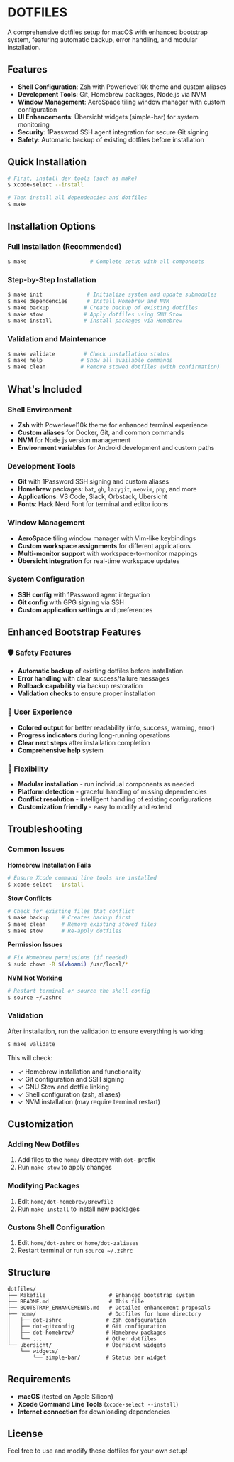# DOTFILES

A comprehensive dotfiles setup for macOS with enhanced bootstrap system, featuring automatic backup, error handling, and modular installation.

## Features

- **Shell Configuration**: Zsh with Powerlevel10k theme and custom aliases
- **Development Tools**: Git, Homebrew packages, Node.js via NVM
- **Window Management**: AeroSpace tiling window manager with custom configuration
- **UI Enhancements**: Übersicht widgets (simple-bar) for system monitoring
- **Security**: 1Password SSH agent integration for secure Git signing
- **Safety**: Automatic backup of existing dotfiles before installation

## Quick Installation

```zsh
# First, install dev tools (such as make)
$ xcode-select --install

# Then install all dependencies and dotfiles
$ make
```

## Installation Options

### Full Installation (Recommended)
```zsh
$ make                    # Complete setup with all components
```

### Step-by-Step Installation
```zsh
$ make init              # Initialize system and update submodules
$ make dependencies      # Install Homebrew and NVM
$ make backup           # Create backup of existing dotfiles
$ make stow             # Apply dotfiles using GNU Stow
$ make install          # Install packages via Homebrew
```

### Validation and Maintenance
```zsh
$ make validate         # Check installation status
$ make help            # Show all available commands
$ make clean           # Remove stowed dotfiles (with confirmation)
```

## What's Included

### Shell Environment
- **Zsh** with Powerlevel10k theme for enhanced terminal experience
- **Custom aliases** for Docker, Git, and common commands
- **NVM** for Node.js version management
- **Environment variables** for Android development and custom paths

### Development Tools
- **Git** with 1Password SSH signing and custom aliases
- **Homebrew** packages: `bat`, `gh`, `lazygit`, `neovim`, `php`, and more
- **Applications**: VS Code, Slack, Orbstack, Übersicht
- **Fonts**: Hack Nerd Font for terminal and editor icons

### Window Management
- **AeroSpace** tiling window manager with Vim-like keybindings
- **Custom workspace assignments** for different applications
- **Multi-monitor support** with workspace-to-monitor mappings
- **Übersicht integration** for real-time workspace updates

### System Configuration
- **SSH config** with 1Password agent integration
- **Git config** with GPG signing via SSH
- **Custom application settings** and preferences

## Enhanced Bootstrap Features

### 🛡️ Safety Features
- **Automatic backup** of existing dotfiles before installation
- **Error handling** with clear success/failure messages
- **Rollback capability** via backup restoration
- **Validation checks** to ensure proper installation

### 🎯 User Experience
- **Colored output** for better readability (info, success, warning, error)
- **Progress indicators** during long-running operations
- **Clear next steps** after installation completion
- **Comprehensive help** system

### 🔧 Flexibility
- **Modular installation** - run individual components as needed
- **Platform detection** - graceful handling of missing dependencies
- **Conflict resolution** - intelligent handling of existing configurations
- **Customization friendly** - easy to modify and extend

## Troubleshooting

### Common Issues

**Homebrew Installation Fails**
```zsh
# Ensure Xcode command line tools are installed
$ xcode-select --install
```

**Stow Conflicts**
```zsh
# Check for existing files that conflict
$ make backup    # Creates backup first
$ make clean     # Remove existing stowed files
$ make stow      # Re-apply dotfiles
```

**Permission Issues**
```zsh
# Fix Homebrew permissions (if needed)
$ sudo chown -R $(whoami) /usr/local/*
```

**NVM Not Working**
```zsh
# Restart terminal or source the shell config
$ source ~/.zshrc
```

### Validation

After installation, run the validation to ensure everything is working:

```zsh
$ make validate
```

This will check:
- ✓ Homebrew installation and functionality
- ✓ Git configuration and SSH signing
- ✓ GNU Stow and dotfile linking
- ✓ Shell configuration (zsh, aliases)
- ✓ NVM installation (may require terminal restart)

## Customization

### Adding New Dotfiles
1. Add files to the `home/` directory with `dot-` prefix
2. Run `make stow` to apply changes

### Modifying Packages
1. Edit `home/dot-homebrew/Brewfile`
2. Run `make install` to install new packages

### Custom Shell Configuration
1. Edit `home/dot-zshrc` or `home/dot-zaliases`
2. Restart terminal or run `source ~/.zshrc`

## Structure

```
dotfiles/
├── Makefile                    # Enhanced bootstrap system
├── README.md                   # This file
├── BOOTSTRAP_ENHANCEMENTS.md   # Detailed enhancement proposals
├── home/                       # Dotfiles for home directory
│   ├── dot-zshrc              # Zsh configuration
│   ├── dot-gitconfig          # Git configuration
│   ├── dot-homebrew/          # Homebrew packages
│   └── ...                    # Other dotfiles
└── ubersicht/                 # Übersicht widgets
    └── widgets/
        └── simple-bar/        # Status bar widget
```

## Requirements

- **macOS** (tested on Apple Silicon)
- **Xcode Command Line Tools** (`xcode-select --install`)
- **Internet connection** for downloading dependencies

## License

Feel free to use and modify these dotfiles for your own setup!
